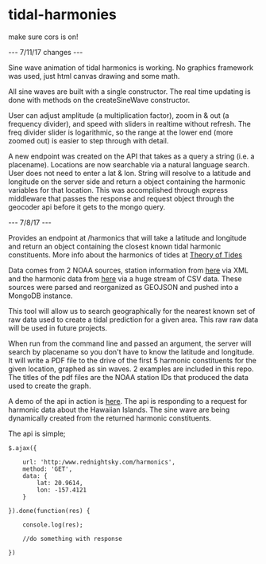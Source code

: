 # tidal-harmonies

make sure cors is on!

--- 7/11/17 changes ---

Sine wave animation of tidal harmonics is working. No graphics framework was used, just html canvas drawing and some math.

All sine waves are built with a single constructor. The real time updating is done with methods on the createSineWave constructor.

User can adjust amplitude (a multiplication factor), zoom in & out (a frequency divider), and speed with sliders in realtime without refresh. The freq divider slider is logarithmic, so the range at the lower end (more zoomed out) is easier to step through with detail.

A new endpoint was created on the API that takes as a query a string (i.e. a placename). Locations are now searchable via a natural language search. User does not need to enter a lat & lon. String will resolve to a latitude and longitude on the server side and return a object containing the harmonic variables for that location. This was accomplished through express middleware that passes the response and request object through the geocoder api before it gets to the mongo query. 

--- 7/8/17 ---

Provides an endpoint at /harmonics that will take a latitude and longitude and return an object containing the closest known tidal harmonic constituents. More info about the harmonics of tides at [Theory of Tides](https://en.wikipedia.org/wiki/Theory_of_tides) 

Data comes from 2 NOAA sources, station information from [here](https://opendap.co-ops.nos.noaa.gov/stations/stationsXML.jsp) via XML and the harmonic data from [here](https://opendap.co-ops.nos.noaa.gov/ioos-dif-sos/SOS?service=SOS&request=GetObservation&version=1.0.0&observedProperty=harmonic_constituents&offering=urn:ioos:network:NOAA.NOS.CO-OPS:HarmonicConstituents&responseFormat=text/csv&timeZone=GMT&unit=Meters) via a huge stream of CSV data. These sources were parsed and reorganized as GEOJSON and pushed into a MongoDB instance.     

This tool will allow us to search geographically for the nearest known set of raw data used to create a tidal prediction for a given area. This raw raw data will be used in future projects.

When run from the command line and passed an argument, the server will search by placename so you don't have to know the latitude and longitude. It will write a PDF file to the drive of the first 5 harmonic constituents for the given location, graphed as sin waves. 2 examples are included in this repo. The titles of the pdf files are the NOAA station IDs that produced the data used to create the graph.

A demo of the api in action is [here](http://www.rednightsky.com). The api is responding to a request for harmonic data about the Hawaiian Islands. The sine wave are being dynamically created from the returned harmonic constituents.

The api is simple;

	$.ajax({

		url: 'http:/www.rednightsky.com/harmonics',
		method: 'GET',
		data: {
			lat: 20.9614,
			lon: -157.4121 
		}
	
	}).done(function(res) {

		console.log(res);

		//do something with response

	}) 